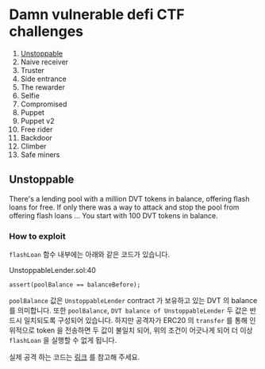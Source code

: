 # Damn vulnerable defi CTF challenges

1. [Unstoppable](https://github.com/reaperes/damn-vulnerable-defi#unstoppable)
2. Naive receiver
3. Truster
4. Side entrance
5. The rewarder
6. Selfie
7. Compromised
8. Puppet
9. Puppet v2
10. Free rider
11. Backdoor
12. Climber
13. Safe miners

## Unstoppable
There's a lending pool with a million DVT tokens in balance, offering flash loans for free.
If only there was a way to attack and stop the pool from offering flash loans ...
You start with 100 DVT tokens in balance.

### How to exploit
`flashLoan` 함수 내부에는 아래와 같은 코드가 있습니다. 

UnstoppableLender.sol:40
```
assert(poolBalance == balanceBefore);
```

`poolBalance` 값은 `UnstoppableLender` contract 가 보유하고 있는 DVT 의 balance 를 의미합니다. 또한 
`poolBalance`, `DVT balance of UnstoppableLender` 두 값은 반드시 일치되도록 구성되어 있습니다.
하지만 공격자가 ERC20 의 `transfer` 를 통해 인위적으로 token 을 전송하면 두 값이 불일치 되어, 위의 조건이 어긋나게 되어
더 이상 `flashLoan` 을 실행할 수 없게 됩니다.

실제 공격 하는 코드는 [링크](https://github.com/reaperes/damn-vulnerable-defi/blob/master/test/unstoppable/unstoppable.challenge.js#L43) 
를 참고해 주세요.
